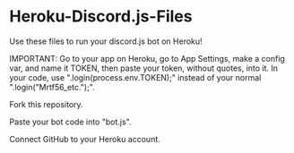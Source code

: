 # Heroku-Discord.js-Files
Use these files to run your discord.js bot on Heroku!

IMPORTANT: Go to your app on Heroku, go to App Settings, make a config var, and name it TOKEN, then paste your token, without quotes, into it. In your code, use "<client>.login(process.env.TOKEN);" instead of your normal "<client>.login("Mrtf56_etc.");".

Fork this repository.

Paste your bot code into "bot.js".

Connect GitHub to your Heroku account.
